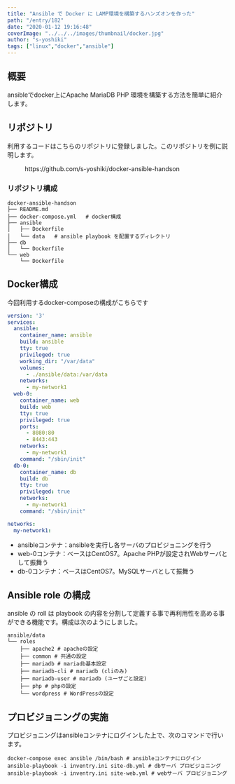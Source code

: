 ```yaml
---
title: "Ansible で Docker に LAMP環境を構築するハンズオンを作った"
path: "/entry/182"
date: "2020-01-12 19:16:48"
coverImage: "../../../images/thumbnail/docker.jpg"
author: "s-yoshiki"
tags: ["linux","docker","ansible"]
---
```


## 概要

ansibleでdocker上にApache MariaDB PHP 環境を構築する方法を簡単に紹介します。

## リポジトリ

利用するコードはこちらのリポジトリに登録しました。このリポジトリを例に説明します。

<!-- wp:embed {"url":"https://github.com/s-yoshiki/docker-ansible-handson"} -->
<figure class="wp-block-embed"><div class="wp-block-embed__wrapper">
https://github.com/s-yoshiki/docker-ansible-handson
</div></figure>
<!-- /wp:embed -->

<!-- wp:heading {"level":3} -->

### リポジトリ構成

```
docker-ansible-handson
├── README.md
├── docker-compose.yml   # docker構成
├── ansible
│   ├── Dockerfile
│   └── data   # ansible playbook を配置するディレクトリ
├── db
│   └── Dockerfile
└── web
    └── Dockerfile
```

## Docker構成

今回利用するdocker-composeの構成がこちらです

```yml
version: '3'
services:
  ansible:
    container_name: ansible 
    build: ansible
    tty: true
    privileged: true
    working_dir: "/var/data"
    volumes:
      - ./ansible/data:/var/data  
    networks:
      - my-network1
  web-0:
    container_name: web
    build: web
    tty: true
    privileged: true
    ports:
      - 8080:80
      - 8443:443
    networks:
      - my-network1
    command: "/sbin/init"
  db-0:
    container_name: db
    build: db
    tty: true
    privileged: true
    networks:
      - my-network1
    command: "/sbin/init"

networks:
  my-network1:
```

<!-- wp:list -->
<ul><li>ansibleコンテナ：ansibleを実行し各サーバのプロビジョニングを行う</li><li>web-0コンテナ：ベースはCentOS7。Apache PHPが設定されWebサーバとして振舞う</li><li>db-0コンテナ：ベースはCentOS7。MySQLサーバとして振舞う</li></ul>
<!-- /wp:list -->

## Ansible role の構成

ansible の roll は playbook の内容を分割して定義する事で再利用性を高める事ができる機能です。構成は次のようにしました。

```shell
ansible/data
└── roles
    ├── apache2 # apacheの設定
    ├── common # 共通の設定
    ├── mariadb # mariadb基本設定
    ├── mariadb-cli # mariadb (cliのみ)
    ├── mariadb-user # mariadb (ユーザごと設定) 
    ├── php # phpの設定
    └── wordpress # WordPressの設定
```

## プロビジョニングの実施

プロビジョニングはansibleコンテナにログインした上で、次のコマンドで行います。

```shell
docker-compose exec ansible /bin/bash # ansibleコンテナにログイン
ansible-playbook -i inventry.ini site-db.yml # dbサーバ プロビジョニング
ansible-playbook -i inventry.ini site-web.yml # webサーバ プロビジョニング
```

